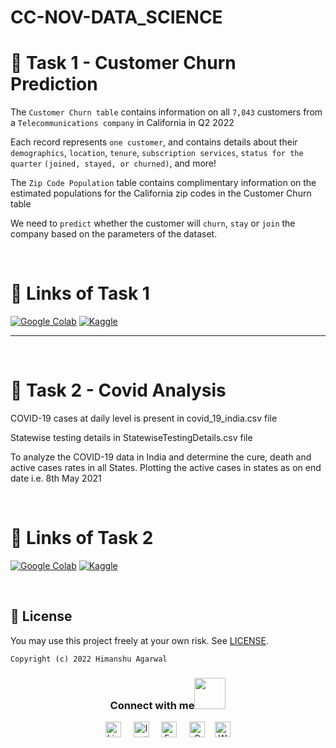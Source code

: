# CC-NOV-DATA_SCIENCE
# 📌 Task 1 - Customer Churn Prediction

The `Customer Churn table` contains information on all `7,043` customers from a `Telecommunications company` in California in Q2 2022

Each record represents `one customer`, and contains details about their `demographics`, `location`, `tenure`, `subscription services`, `status for the quarter` `(joined, stayed, or churned)`, and more!

The `Zip Code Population` table contains complimentary information on the estimated populations for the California zip codes in the Customer Churn table

We need to `predict` whether the customer will `churn`, `stay` or `join` the company based on the parameters of the dataset.

<br>

# 🔗 Links of Task 1
<a href='https://colab.research.google.com/drive/1vxBD-3onBpIuo83xGhOl9Z07JsKWYK2i?usp=sharing' target="_blank"><img alt='Google Colab' src='https://img.shields.io/badge/Google_Colab-100000?style=for-the-badge&logo=Google Colab&logoColor=FFA200&labelColor=000000&color=FFFFFF'/></a>
<a href='https://www.kaggle.com/code/hiimanshuagarwal/customer-churn-prediction' target="_blank"><img alt='Kaggle' src='https://img.shields.io/badge/Kaggle-100000?style=for-the-badge&logo=Kaggle&logoColor=20beff&labelColor=black&color=FFFFFF'/></a>
<br>

--- 
<br>

# 📌 Task 2 - Covid Analysis

COVID-19 cases at daily level is present in covid_19_india.csv file

Statewise testing details in StatewiseTestingDetails.csv file

To analyze the COVID-19 data in India and determine the cure, death and active cases rates in all States. Plotting the active cases in states as on end date i.e. 8th May 2021

<br>

# 🔗 Links of Task 2

<a href='https://colab.research.google.com/drive/1wuZ7DiID1BvyGJtuk1gBP1J5bafo5hLX?usp=sharing' target="_blank"><img alt='Google Colab' src='https://img.shields.io/badge/Google_Colab-100000?style=for-the-badge&logo=Google Colab&logoColor=FFA200&labelColor=000000&color=FFFFFF'/></a>
<a href='https://www.kaggle.com/code/hiimanshuagarwal/covid-analysis' target="_blank"><img alt='Kaggle' src='https://img.shields.io/badge/Kaggle-100000?style=for-the-badge&logo=Kaggle&logoColor=20beff&labelColor=black&color=FFFFFF'/></a>

<br>

## 🪪 License


You may use this project freely at your own risk. See [LICENSE](https://choosealicense.com/licenses/mit/).

    Copyright (c) 2022 Himanshu Agarwal


<div align="center">
<h3> Connect with me<a href="https://gifyu.com/image/Zy2f"><img src="https://github.com/milaan9/milaan9/blob/main/Handshake.gif" width="50px"></a>
</h3> 
<p align="center">
    <a href="https://www.linkedin.com/in/agarwal-himanshu" target="_blank"><img alt="LinkedIn" width="25px" src="https://cdn-icons-png.flaticon.com/512/3536/3536505.png"></a> &nbsp&nbsp&nbsp
    <a href="https://www.instagram.com/_._hiimanshu_._" target="_blank"><img alt="Instagram" width="25px" src="https://cdn-icons-png.flaticon.com/512/1384/1384063.png"></a> &nbsp&nbsp&nbsp
    <a href="https://www.facebook.com/profile.php?id=100006757421091" target="_blank"><img alt="Facebook" width="25px" src="https://upload.wikimedia.org/wikipedia/commons/5/51/Facebook_f_logo_%282019%29.svg"></a> &nbsp&nbsp&nbsp
    <a href="mailto:himanshuaaagarwal2002@gmail.com" target="_blank"><img alt="Gmail" width="25px" src="https://github.com/TheDudeThatCode/TheDudeThatCode/blob/master/Assets/Gmail.svg"></a>&nbsp&nbsp&nbsp
    <a href="https://api.whatsapp.com/send/?phone=%2B919967432086&text&type=phone_number&app_absent=0" target="_blank"><img alt="Whatsapp" width="25px" src="https://cdn-icons-png.flaticon.com/512/5968/5968841.png"></a>
    
</p> 
